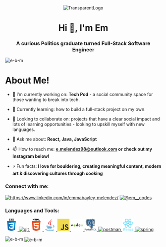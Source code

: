<p align="center">
<img alt="TransparentLogo" src="https://user-images.githubusercontent.com/116574907/220334583-f453f994-8bfd-4506-a6b1-0e943e3c3a20.png" height="200" align="center"/>
</p>

<h1 align="center">Hi 👋, I'm Em </h1> 

<h3 align="center">A curious Politics graduate turned Full-Stack Software Engineer</h3>

<p align="left"> <img src="https://komarev.com/ghpvc/?username=e-b-m&label=Profile%20views&color=0e75b6&style=flat" alt="e-b-m" /> </p>

<h1>About Me!</h1>

- 🔭 I’m currently working on: **Tech Pod** - a social community space for those wanting to break into tech. 

- 🌱 Currently learning: how to build a full-stack project on my own.  

- 👯 Looking to collaborate on: projects that have a clear social impact and lots of learning opportunities - looking to upskill myself with new languages. 

- 💬 Ask me about: **React, Java, JavaScript**

- 📫 How to reach me: **e.melendez98@outlook.com or check out my Instagram below!**

- ⚡ Fun facts: **I love for bouldering, creating meaningful content, modern art & discovering cultures through cooking**

<h3 align="left">Connect with me:</h3>
<p align="left">
<a href="https://www.linkedin.com/in/emmabayley-melendez/" target="blank"><img align="center" src="https://raw.githubusercontent.com/rahuldkjain/github-profile-readme-generator/master/src/images/icons/Social/linked-in-alt.svg" alt="https://www.linkedin.com/in/emmabayley-melendez/" height="30" width="40" /></a>
<a href="https://instagram.com/em__codes" target="blank"><img align="center" src="https://raw.githubusercontent.com/rahuldkjain/github-profile-readme-generator/master/src/images/icons/Social/instagram.svg" alt="@em__codes" height="30" width="40" /></a>
</p>

<h3 align="left">Languages and Tools:</h3>
<p align="left"> <a href="https://www.w3schools.com/css/" target="_blank" rel="noreferrer"> <img src="https://raw.githubusercontent.com/devicons/devicon/master/icons/css3/css3-original-wordmark.svg" alt="css3" width="40" height="40"/> </a> <a href="https://git-scm.com/" target="_blank" rel="noreferrer"> <img src="https://www.vectorlogo.zone/logos/git-scm/git-scm-icon.svg" alt="git" width="40" height="40"/> </a> <a href="https://www.w3.org/html/" target="_blank" rel="noreferrer"> <img src="https://raw.githubusercontent.com/devicons/devicon/master/icons/html5/html5-original-wordmark.svg" alt="html5" width="40" height="40"/> </a> <a href="https://www.java.com" target="_blank" rel="noreferrer"> <img src="https://raw.githubusercontent.com/devicons/devicon/master/icons/java/java-original.svg" alt="java" width="40" height="40"/> </a> <a href="https://developer.mozilla.org/en-US/docs/Web/JavaScript" target="_blank" rel="noreferrer"> <img src="https://raw.githubusercontent.com/devicons/devicon/master/icons/javascript/javascript-original.svg" alt="javascript" width="40" height="40"/> </a> <a href="https://nodejs.org" target="_blank" rel="noreferrer"> <img src="https://raw.githubusercontent.com/devicons/devicon/master/icons/nodejs/nodejs-original-wordmark.svg" alt="nodejs" width="40" height="40"/> </a> <a href="https://www.postgresql.org" target="_blank" rel="noreferrer"> <img src="https://raw.githubusercontent.com/devicons/devicon/master/icons/postgresql/postgresql-original-wordmark.svg" alt="postgresql" width="40" height="40"/> </a> <a href="https://postman.com" target="_blank" rel="noreferrer"> <img src="https://www.vectorlogo.zone/logos/getpostman/getpostman-icon.svg" alt="postman" width="40" height="40"/> </a> <a href="https://reactjs.org/" target="_blank" rel="noreferrer"> <img src="https://raw.githubusercontent.com/devicons/devicon/master/icons/react/react-original-wordmark.svg" alt="react" width="40" height="40"/> </a> <a href="https://spring.io/" target="_blank" rel="noreferrer"> <img src="https://www.vectorlogo.zone/logos/springio/springio-icon.svg" alt="spring" width="40" height="40"/> </a> </p>

<p><img align="left" src="https://github-readme-stats.vercel.app/api/top-langs?username=e-b-m&show_icons=true&locale=en&layout=compact" alt="e-b-m" /></p>

<p>&nbsp;<img align="center" src="https://github-readme-stats.vercel.app/api?username=e-b-m&show_icons=true&locale=en" alt="e-b-m" /></p>
